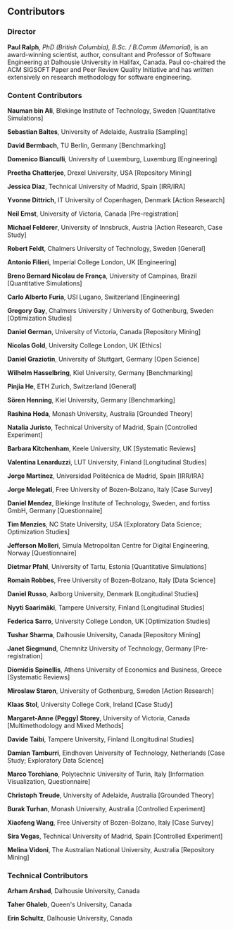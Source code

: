 ## Contributors

### Director

**Paul Ralph**, *PhD (British Columbia), B.Sc. / B.Comm (Memorial),* is an award-winning scientist, author, consultant and Professor of Software Engineering at Dalhousie University in Halifax, Canada. Paul co-chaired the ACM SIGSOFT Paper and Peer Review Quality Initiative and has written extensively on research methodology for software engineering.

### Content Contributors

**Nauman bin Ali**, Blekinge Institute of Technology, Sweden [Quantitative Simulations]

**Sebastian Baltes**, University of Adelaide, Australia [Sampling]

**David Bermbach**, TU Berlin, Germany [Benchmarking]

**Domenico Bianculli**, University of Luxemburg, Luxemburg [Engineering]

**Preetha Chatterjee**, Drexel University, USA [Repository Mining]

**Jessica Diaz**, Technical University of Madrid, Spain [IRR/IRA]

**Yvonne Dittrich**, IT University of Copenhagen, Denmark [Action Research]

**Neil Ernst**, University of Victoria, Canada [Pre-registration]

**Michael Felderer**, University of Innsbruck, Austria [Action Research, Case Study]

**Robert Feldt**, Chalmers University of Technology, Sweden [General]

**Antonio Filieri**, Imperial College London, UK [Engineering]

**Breno Bernard Nicolau de França**, University of Campinas, Brazil [Quantitative Simulations]

**Carlo Alberto Furia**, USI Lugano, Switzerland [Engineering]

**Gregory Gay**, Chalmers University / University of Gothenburg, Sweden [Optimization Studies]

**Daniel German**, University of Victoria, Canada [Repository Mining]

**Nicolas Gold**, University College London, UK [Ethics]

**Daniel Graziotin**, University of Stuttgart, Germany [Open Science]

**Wilhelm Hasselbring**, Kiel University, Germany [Benchmarking]

**Pinjia He**, ETH Zurich, Switzerland [General]

**Sören Henning**, Kiel University, Germany [Benchmarking]

**Rashina Hoda**, Monash University, Australia [Grounded Theory]

**Natalia Juristo**, Technical University of Madrid, Spain [Controlled Experiment]

**Barbara Kitchenham**, Keele University, UK [Systematic Reviews]

**Valentina Lenarduzzi**, LUT University, Finland [Longitudinal Studies]

**Jorge Martínez**, Universidad Politécnica de Madrid, Spain [IRR/IRA]

**Jorge Melegati**, Free University of Bozen-Bolzano, Italy [Case Survey]

**Daniel Mendez**, Blekinge Institute of Technology, Sweden, and fortiss GmbH, Germany [Questionnaire]

**Tim Menzies**, NC State University, USA [Exploratory Data Science; Optimization Studies]

**Jefferson Molleri**, Simula Metropolitan Centre for Digital Engineering, Norway [Questionnaire]

**Dietmar Pfahl**, University of Tartu, Estonia [Quantitative Simulations]

**Romain Robbes**, Free University of Bozen-Bolzano, Italy [Data Science]

**Daniel Russo**, Aalborg University, Denmark [Longitudinal Studies]

**Nyyti Saarimäki**, Tampere University, Finland [Longitudinal Studies]

**Federica Sarro**, University College London, UK [Optimization Studies]

**Tushar Sharma**, Dalhousie University, Canada [Repository Mining]

**Janet Siegmund**, Chemnitz University of Technology, Germany [Pre-registration]

**Diomidis Spinellis**, Athens University of Economics and Business, Greece [Systematic Reviews]

**Miroslaw Staron**, University of Gothenburg, Sweden [Action Research]

**Klaas Stol**, University College Cork, Ireland [Case Study]

**Margaret-Anne (Peggy) Storey**, University of Victoria, Canada [Multimethodology and Mixed Methods]

**Davide Taibi**, Tampere University, Finland [Longitudinal Studies]

**Damian Tamburri**, Eindhoven University of Technology, Netherlands [Case Study; Exploratory Data Science]

**Marco Torchiano**, Polytechnic University of Turin, Italy [Information Visualization, Questionnaire]

**Christoph Treude**, University of Adelaide, Australia [Grounded Theory]

**Burak Turhan**, Monash University, Australia [Controlled Experiment]

**Xiaofeng Wang**, Free University of Bozen-Bolzano, Italy [Case Survey]

**Sira Vegas**, Technical University of Madrid, Spain [Controlled Experiment]

**Melina Vidoni**, The Australian National University, Australia [Repository Mining]

### Technical Contributors

**Arham Arshad**, Dalhousie University, Canada

**Taher Ghaleb**, Queen&#39;s University, Canada

**Erin Schultz**, Dalhousie University, Canada

